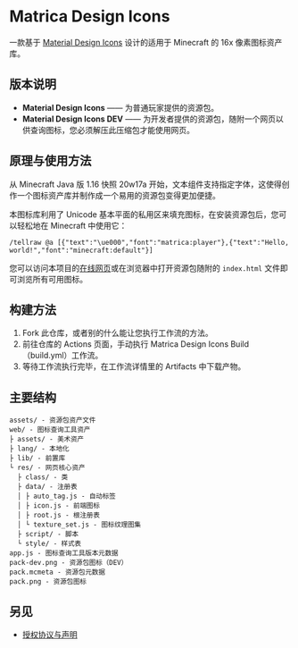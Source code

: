 # Matrica Design Icons

一款基于 [Material Design Icons](https://pictogrammers.com/library/mdi/) 设计的适用于 Minecraft 的 16x 像素图标资产库。


## 版本说明

- **Material Design Icons** —— 为普通玩家提供的资源包。
- **Material Design Icons DEV** —— 为开发者提供的资源包，随附一个网页以供查询图标，您必须解压此压缩包才能使用网页。


## 原理与使用方法

从 Minecraft Java 版 1.16 快照 20w17a 开始，文本组件支持指定字体，这使得创作一个图标资产库并制作成一个易用的资源包变得更加便捷。

本图标库利用了 Unicode 基本平面的私用区来填充图标，在安装资源包后，您可以轻松地在 Minecraft 中使用它：

``` text
/tellraw @a [{"text":"\ue000","font":"matrica:player"},{"text":"Hello, world!","font":"minecraft:default"}]
```

您可以访问本项目的[在线网页](https://sheep-realms.github.io/Matrica-Design-Icons/)或在浏览器中打开资源包随附的 `index.html` 文件即可浏览所有可用图标。


## 构建方法

1. Fork 此仓库，或者别的什么能让您执行工作流的方法。
2. 前往仓库的 Actions 页面，手动执行 Matrica Design Icons Build（build.yml）工作流。
3. 等待工作流执行完毕，在工作流详情里的 Artifacts 中下载产物。


## 主要结构

``` text
assets/ - 资源包资产文件
web/ - 图标查询工具资产
├ assets/ - 美术资产
├ lang/ - 本地化
├ lib/ - 前置库
└ res/ - 网页核心资产
  ├ class/ - 类
  ├ data/ - 注册表
  │ ├ auto_tag.js - 自动标签
  │ ├ icon.js - 前端图标
  │ ├ root.js - 根注册表
  │ └ texture_set.js - 图标纹理图集
  ├ script/ - 脚本
  └ style/ - 样式表
app.js - 图标查询工具版本元数据
pack-dev.png - 资源包图标（DEV）
pack.mcmeta - 资源包元数据
pack.png - 资源包图标
```


## 另见

- [授权协议与声明](copyright.md)